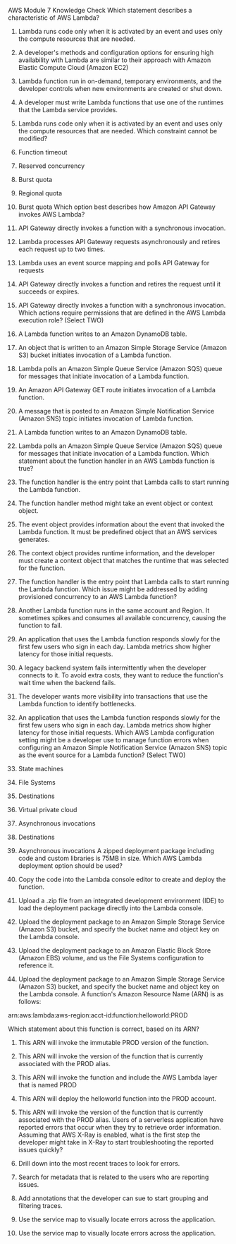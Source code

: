 AWS Module 7 Knowledge Check
Which statement describes a characteristic of AWS Lambda?

1. Lambda runs code only when it is activated by an event and uses only the compute resources that are needed.
2. A developer's methods and configuration options for ensuring high availability with Lambda are similar to their approach with Amazon Elastic Compute Cloud (Amazon EC2)
3. Lambda function run in on-demand, temporary environments, and the developer controls when new environments are created or shut down.
4. A developer must write Lambda functions that use one of the runtimes that the Lambda service provides.
1. Lambda runs code only when it is activated by an event and uses only the compute resources that are needed.
Which constraint cannot be modified?

1. Function timeout
2. Reserved concurrency
3. Burst quota
4. Regional quota
3. Burst quota
Which option best describes how Amazon API Gateway invokes AWS Lambda?

1. API Gateway directly invokes a function with a synchronous invocation.
2. Lambda processes API Gateway requests asynchronously and retires each request up to two times.
3. Lambda uses an event source mapping and polls API Gateway for requests
4. API Gateway directly invokes a function and retires the request until it succeeds or expires.
1. API Gateway directly invokes a function with a synchronous invocation.
Which actions require permissions that are defined in the AWS Lambda execution role? (Select TWO)

1. A Lambda function writes to an Amazon DynamoDB table.
2. An object that is written to an Amazon Simple Storage Service (Amazon S3) bucket initiates invocation of a Lambda function.
3. Lambda polls an Amazon Simple Queue Service (Amazon SQS) queue for messages that initiate invocation of a Lambda function.
4. An Amazon API Gateway GET route initiates invocation of a Lambda function.
5. A message that is posted to an Amazon Simple Notification Service (Amazon SNS) topic initiates invocation of Lambda function.
1. A Lambda function writes to an Amazon DynamoDB table.
3. Lambda polls an Amazon Simple Queue Service (Amazon SQS) queue for messages that initiate invocation of a Lambda function.
Which statement about the function handler in an AWS Lambda function is true?

1. The function handler is the entry point that Lambda calls to start running the Lambda function.
2. The function handler method might take an event object or context object.
3. The event object provides information about the event that invoked the Lambda function. It must be predefined object that an AWS services generates.
4. The context object provides runtime information, and the developer must create a context object that matches the runtime that was selected for the function.
1. The function handler is the entry point that Lambda calls to start running the Lambda function.
Which issue might be addressed by adding provisioned concurrency to an AWS Lambda function?

1. Another Lambda function runs in the same account and Region. It sometimes spikes and consumes all available concurrency, causing the function to fail.
2. An application that uses the Lambda function responds slowly for the first few users who sign in each day. Lambda metrics show higher latency for those initial requests.
3. A legacy backend system fails intermittently when the developer connects to it. To avoid extra costs, they want to reduce the function's wait time when the backend fails.
4. The developer wants more visibility into transactions that use the Lambda function to identify bottlenecks.
2. An application that uses the Lambda function responds slowly for the first few users who sign in each day. Lambda metrics show higher latency for those initial requests.
Which AWS Lambda configuration setting might be a developer use to manage function errors when configuring an Amazon Simple Notification Service (Amazon SNS) topic as the event source for a Lambda function? (Select TWO)

1. State machines
2. File Systems
3. Destinations
4. Virtual private cloud
5. Asynchronous invocations
3. Destinations
5. Asynchronous invocations
A zipped deployment package including code and custom libraries is 75MB in size. Which AWS Lambda deployment option should be used?

1. Copy the code into the Lambda console editor to create and deploy the function.
2. Upload a .zip file from an integrated development environment (IDE) to load the deployment package directly into the Lambda console.
3. Upload the deployment package to an Amazon Simple Storage Service (Amazon S3) bucket, and specify the bucket name and object key on the Lambda console.
4. Upload the deployment package to an Amazon Elastic Block Store (Amazon EBS) volume, and us the File Systems configuration to reference it.
3. Upload the deployment package to an Amazon Simple Storage Service (Amazon S3) bucket, and specify the bucket name and object key on the Lambda console.
A function's Amazon Resource Name (ARN) is as follows:

arn:aws:lambda:aws-region:acct-id:function:helloworld:PROD

Which statement about this function is correct, based on its ARN?

1. This ARN will invoke the immutable PROD version of the function.
2. This ARN will invoke the version of the function that is currently associated with the PROD alias.
3. This ARN will invoke the function and include the AWS Lambda layer that is named PROD
4. This ARN will deploy the helloworld function into the PROD account.
2. This ARN will invoke the version of the function that is currently associated with the PROD alias.
Users of a serverless application have reported errors that occur when they try to retrieve order information. Assuming that AWS X-Ray is enabled, what is the first step the developer might take in X-Ray to start troubleshooting the reported issues quickly?

1. Drill down into the most recent traces to look for errors.
2. Search for metadata that is related to the users who are reporting issues.
3. Add annotations that the developer can sue to start grouping and filtering traces.
4. Use the service map to visually locate errors across the application.
4. Use the service map to visually locate errors across the application.